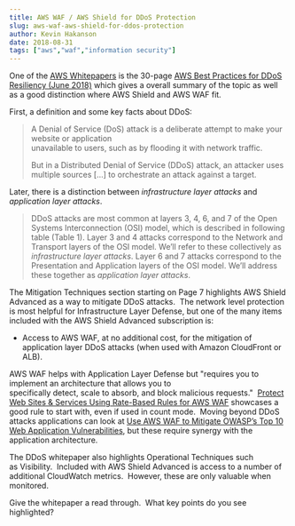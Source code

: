 ```yaml
---
title: AWS WAF / AWS Shield for DDoS Protection
slug: aws-waf-aws-shield-for-ddos-protection
author: Kevin Hakanson
date: 2018-08-31
tags: ["aws","waf","information security"]
---
```

One of the [AWS Whitepapers](https://aws.amazon.com/whitepapers/#security) is the 30-page [AWS Best Practices for DDoS Resiliency (June 2018)](https://d1.awsstatic.com/whitepapers/Security/DDoS_White_Paper.pdf) which gives a overall summary of the topic as well as a good distinction where AWS Shield and AWS WAF fit.

First, a definition and some key facts about DDoS:

> A Denial of Service (DoS) attack is a deliberate attempt to make your website or application  
> unavailable to users, such as by flooding it with network traffic.
>
> But in a Distributed Denial of Service (DDoS) attack, an attacker uses multiple sources \[...\] to orchestrate an attack against a target.

Later, there is a distinction between _infrastructure layer attacks_ and _application layer attacks_.

> DDoS attacks are most common at layers 3, 4, 6, and 7 of the Open Systems Interconnection (OSI) model, which is described in following table (Table 1). Layer 3 and 4 attacks correspond to the Network and Transport layers of the OSI model. We’ll refer to these collectively as _infrastructure layer attacks_. Layer 6 and 7 attacks correspond to the Presentation and Application layers of the OSI model. We’ll address these together as _application layer attacks_.

The Mitigation Techniques section starting on Page 7 highlights AWS Shield Advanced as a way to mitigate DDoS attacks.  The network level protection is most helpful for Infrastructure Layer Defense, but one of the many items included with the AWS Shield Advanced subscription is:

* Access to AWS WAF, at no additional cost, for the mitigation of application layer DDoS attacks (when used with Amazon CloudFront or ALB).

AWS WAF helps with Application Layer Defense but "requires you to implement an architecture that allows you to  
specifically detect, scale to absorb, and block malicious requests."  [Protect Web Sites & Services Using Rate-Based Rules for AWS WAF](https://aws.amazon.com/blogs/aws/protect-web-sites-services-using-rate-based-rules-for-aws-waf/) showcases a good rule to start with, even if used in count mode.  Moving beyond DDoS attacks applications can look at [Use AWS WAF to Mitigate OWASP’s Top 10 Web Application Vulnerabilities](https://d1.awsstatic.com/whitepapers/Security/aws-waf-owasp.pdf), but these require synergy with the application architecture.

The DDoS whitepaper also highlights Operational Techniques such as Visibility.  Included with AWS Shield Advanced is access to a number of additional CloudWatch metrics.  However, these are only valuable when monitored.

Give the whitepaper a read through.  What key points do you see highlighted?